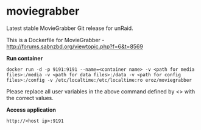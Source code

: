 moviegrabber
============

Latest stable MovieGrabber Git release for unRaid.

This is a Dockerfile for MovieGrabber - http://forums.sabnzbd.org/viewtopic.php?f=6&t=8569


**Run container**

```
docker run -d -p 9191:9191 --name=<container name> -v <path for media files>:/media -v <path for data files>:/data -v <path for config files>:/config -v /etc/localtime:/etc/localtime:ro eroz/moviegrabber
```

Please replace all user variables in the above command defined by <> with the correct values.

**Access application**

```
http://<host ip>:9191
```
